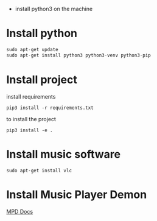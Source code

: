 
- install python3 on the machine

# Install python
```python
sudo apt-get update
sudo apt-get install python3 python3-venv python3-pip
```

# Install project

install requirements

```shell
pip3 install -r requirements.txt
```

to install the project
```shell 
pip3 install -e .
```

# Install music software
```shell
sudo apt-get install vlc
```

# Install Music Player Demon
[MPD Docs](https://mpd.readthedocs.io/en/latest/user.html)